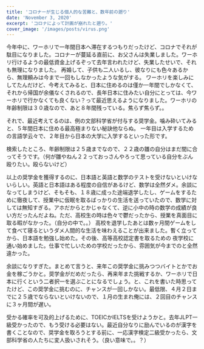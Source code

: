 ```yaml
---
title: 'コロナーが生じる個人的な苦難と、数年前の遡り'
date: 'November 3, 2020'
excerpt: 'コロナによって計画が崩れたと遡り。'
cover_image: '/images/posts/virus.png'
---
```


今年中に、ワーホリで一年間日本へ滞在するつもりだったけど、コロナでそれが駄目になりました。コロナーが蔓延る直前に、お父さんは失業しました。ワーホリ行けるようの最低資金上げるぞって去年言われたけど、失業したせいで、それも無理になりました。 再婚して、子供も二人いるし、彼なりにも色々あるから、無理頼みは今まで一回もしなかったような気がする。 ワーホリを楽しみにしてたんだけど、今考えてみると、日本に住めるのは僅か一年間でしかなくて、それから帰国が余儀なくされるので、長年日本に住みたい自分にとっては、今ワーホリで行かなくても良くない？って最近思えるようになりました。ワーホリの年齢制限は３０歳なので、あと８年間残っている。焦らず焦らず。。

それで、最近考えてるのは、例の文部科学省が付与する奨学金。噛み砕いてみると、５年間日本に住める最高極まりない秘訣他ならぬ。 一年目は入学するための言語学云々で、２年目から日本の大学に入学するといった形です。

検索したところ、年齢制限は２５歳までなので、２２歳の雛の自分はまだ間に合ってそうです。（何が雛やねん２２っておっさんやろって思っている自分をぶん殴りたい。殴らないけど）

以上の奨学金を獲得するのに、日本語と英語と数学のテストを受けないといけないらしい。英語と日本語はある程度の自信があるけど、数学は全然ダメ。余談になってしまうけど、そもそも、１８歳に成った途端退学したし、ゲームをするために徹夜して、授業中に仮眠を取るばっかりの生活を送っていたので、数学に対しては無知すぎる。アホだからとかじゃなくて、逆に小中の時の数学の成績が良い方だったんだよね。ただ、高校生の時は色々で鬱だったから、授業を真面目に取る暇がなかった。（自分の中で。。） 高校を退学したあとは数ヶ月間ゲームをして食べて寝るというダメ人間的な生活を味わえることが出来ました。暫く立ってから、日本語を勉強し始めた。その後、高等高校認定書を取るための 夜学校に通い始めました。仕事で忙しいための学校だったから、雰囲気が今までのと全然違かった。

余談になりすぎた。まとめて言うと、来年この奨学金に挑みつつバイトとかでお金を稼ごうかと。奨学金がだめだったら、再来年また挑戦するか、ワーホリで日本に行くという二者択一を選ぶことになるでしょう。と、これを書いた時思ってたけど、この奨学金に挑むのに、チャンスが一回しかない。最低限、４月２日までに２５歳でならないといけないので、１月の生まれ俺には、２回目のチャンスに３ヶ月間が遅い。

受かる確率を可及的上げるために、TOEICかIELTSを受けようかと。去年JLPT一級受かったので、もう受ける必要はない。最近自分なりに励んでいるのが漢字を書くことなので、奨学金を取ろうとする前に、一応漢字検定二級受かったら、文部科学省の人たちに変人扱いされそう。（良い意味で。。？）
